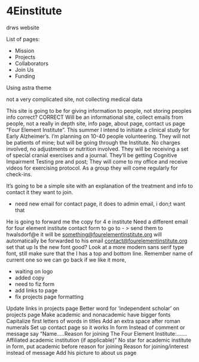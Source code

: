 # 4Einstitute
drws website

List of pages:
- Mission
- Projects
- Collaborators
- Join Us
- Funding

Using astra theme

not a very complicated site, 
not collecting medical data

This site is going to be for giving information to people, not storing peoples info correct? CORRECT
Will be an informational site, collect emails from people, not a really in depth site, info page, about page, contact us page
 "Four Element Institute”.  This summer I intend to initiate a clinical study for Early Alzheimer’s. I’m planning on 10-40 people volunteering. They will not be patients of mine;  but will be going through the Institute. 
No charges involved, no adjustments or nutrition involved. They will be receiving a set of special cranial exercises and a journal. They’ll be getting Cognitive Impairment Testing pre and post; They will come to my office and receive videos for exercising protocol. As a group they will come regularly for check-ins.

It’s going to be a simple site with an explanation of the treatment and info to contact it they want to join.  


- need new email for contact page, it does to admin email, i don;t want that 


He is going to forward me the copy for 4 e institute
Need a different email for four element institute contact form to go to - > send them to  hwalsdorf@e it will be something@fourelementinstitute.org will automatically be forwarded to his email contact@fourelementinstitute.org set that up
Is the new font good? Look at a more modern sans serif type font, still make sure that the I has a top and bottom line. Remember name of current one so we can go back if we like it more, 

- waiting on logo
- added copy
- need to fiz form
- add links to page
- fix projects page formatting


Update links in projects page
Better word for ‘independent scholar’ on projects page
Make academic and nonacademic have bigger fonts
Capitalize first letters of words in titles
Add an extra space after roman numerals
Set up contact page so it works
In form Instead of comment or message say “Name…..Reason for joining The Four Element Institute:....... Affiliated academic institution (if applicable)”
No star for academic institute in form, put academic before reason for joining
Reason for joining/interest instead of message
Add his picture to about us page
